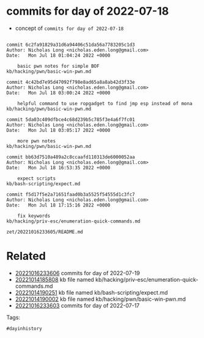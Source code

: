 # commits for day of 2022-07-18

- concept of `commits for day of 2022-07-18`

```

commit 6c2fa91829a31d6a94406c51da56a7783205c1d3
Author: Nicholas Long <nicholas.eden.long@gmail.com>
Date:   Mon Jul 18 01:04:24 2022 +0000

    basic pwn notes for simple BOF
kb/hacking/pwn/basic-win-pwn.md

commit 4c42bd7e95d47092f798e8ad65a8a8ab42d3f33e
Author: Nicholas Long <nicholas.eden.long@gmail.com>
Date:   Mon Jul 18 03:00:24 2022 +0000

    helpful command to use ropgadget to find jmp esp instead of mona
kb/hacking/pwn/basic-win-pwn.md

commit 5da03c409dfbce4c68d239b5c785f3e4a6f7fc01
Author: Nicholas Long <nicholas.eden.long@gmail.com>
Date:   Mon Jul 18 03:05:17 2022 +0000

    more pwn notes
kb/hacking/pwn/basic-win-pwn.md

commit bb63d7510a489a2c8ccaafd110313de6000052aa
Author: Nicholas Long <nicholas.eden.long@gmail.com>
Date:   Mon Jul 18 16:53:35 2022 +0000

    expect scripts
kb/bash-scripting/expect.md

commit f5d17f5e2a71651faad0b3a5525f54555d1c3fc7
Author: Nicholas Long <nicholas.eden.long@gmail.com>
Date:   Mon Jul 18 17:15:16 2022 +0000

    fix keywords
kb/hacking/priv-esc/enumeration-quick-commands.md
```

` zet/20221016233605/README.md `

# Related

- [20221016233606](/zet/20221016233606/README.md) commits for day of 2022-07-19
- [20221014185808](/zet/20221014185808/README.md) kb file named kb/hacking/priv-esc/enumeration-quick-commands.md
- [20221014190251](/zet/20221014190251/README.md) kb file named kb/bash-scripting/expect.md
- [20221014190002](/zet/20221014190002/README.md) kb file named kb/hacking/pwn/basic-win-pwn.md
- [20221016233603](/zet/20221016233603/README.md) commits for day of 2022-07-17

Tags:

    #dayinhistory
